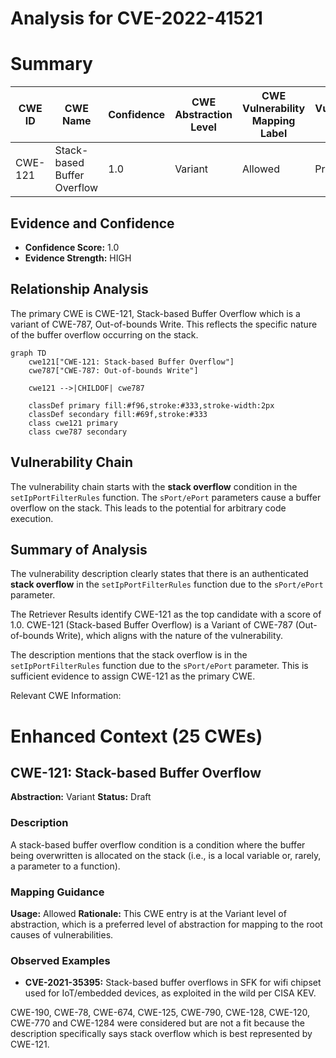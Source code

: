 # Analysis for CVE-2022-41521

# Summary
| CWE ID | CWE Name | Confidence | CWE Abstraction Level | CWE Vulnerability Mapping Label | CWE-Vulnerability Mapping Notes |
|---|---|---|---|---|---|
| CWE-121 | Stack-based Buffer Overflow | 1.0 | Variant | Allowed | Primary CWE |

## Evidence and Confidence

*   **Confidence Score:** 1.0
*   **Evidence Strength:** HIGH

## Relationship Analysis
The primary CWE is CWE-121, Stack-based Buffer Overflow which is a variant of CWE-787, Out-of-bounds Write. This reflects the specific nature of the buffer overflow occurring on the stack.

```mermaid
graph TD
    cwe121["CWE-121: Stack-based Buffer Overflow"]
    cwe787["CWE-787: Out-of-bounds Write"]
    
    cwe121 -->|CHILDOF| cwe787
    
    classDef primary fill:#f96,stroke:#333,stroke-width:2px
    classDef secondary fill:#69f,stroke:#333
    class cwe121 primary
    class cwe787 secondary
```

## Vulnerability Chain
The vulnerability chain starts with the **stack overflow** condition in the `setIpPortFilterRules` function. The `sPort/ePort` parameters cause a buffer overflow on the stack. This leads to the potential for arbitrary code execution.

## Summary of Analysis
The vulnerability description clearly states that there is an authenticated **stack overflow** in the `setIpPortFilterRules` function due to the `sPort/ePort` parameter.

The Retriever Results identify CWE-121 as the top candidate with a score of 1.0.
CWE-121 (Stack-based Buffer Overflow) is a Variant of CWE-787 (Out-of-bounds Write), which aligns with the nature of the vulnerability.

The description mentions that the stack overflow is in the `setIpPortFilterRules` function due to the `sPort/ePort` parameter. This is sufficient evidence to assign CWE-121 as the primary CWE.

Relevant CWE Information:

# Enhanced Context (25 CWEs)

## CWE-121: Stack-based Buffer Overflow
**Abstraction:** Variant
**Status:** Draft

### Description
A stack-based buffer overflow condition is a condition where the buffer being overwritten is allocated on the stack (i.e., is a local variable or, rarely, a parameter to a function).

### Mapping Guidance
**Usage:** Allowed
**Rationale:** This CWE entry is at the Variant level of abstraction, which is a preferred level of abstraction for mapping to the root causes of vulnerabilities.

### Observed Examples
- **CVE-2021-35395:** Stack-based buffer overflows in SFK for wifi chipset used for IoT/embedded devices, as exploited in the wild per CISA KEV.

CWE-190, CWE-78, CWE-674, CWE-125, CWE-790, CWE-128, CWE-120, CWE-770 and CWE-1284 were considered but are not a fit because the description specifically says stack overflow which is best represented by CWE-121.